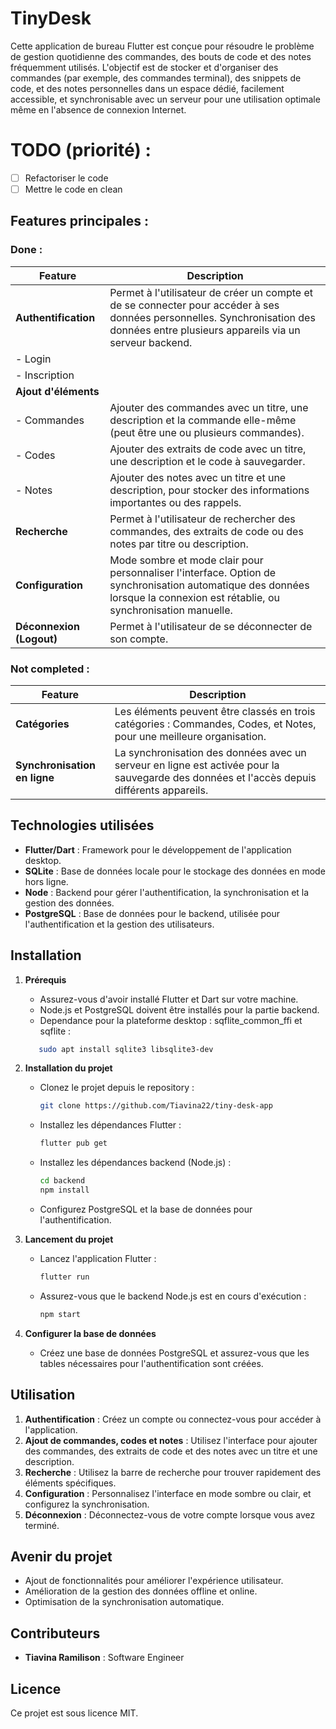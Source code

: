 # TinyDesk

Cette application de bureau Flutter est conçue pour résoudre le problème de gestion quotidienne des commandes, des bouts de code et des notes fréquemment utilisés. L'objectif est de stocker et d'organiser des commandes (par exemple, des commandes terminal), des snippets de code, et des notes personnelles dans un espace dédié, facilement accessible, et synchronisable avec un serveur pour une utilisation optimale même en l'absence de connexion Internet.

# TODO (priorité) :
- [ ] Refactoriser le code
- [ ] Mettre le code en clean

## Features principales :

### Done :

| **Feature**                      | **Description**                                                                                                                                     |
|-----------------------------------|-----------------------------------------------------------------------------------------------------------------------------------------------------|
| **Authentification**              | Permet à l'utilisateur de créer un compte et de se connecter pour accéder à ses données personnelles. Synchronisation des données entre plusieurs appareils via un serveur backend. |
| - Login                           |                                                                                                                                                     |
| - Inscription                     |                                                                                                                                                     |
| **Ajout d'éléments**              |                                                                                                                                                     |
| - Commandes                       | Ajouter des commandes avec un titre, une description et la commande elle-même (peut être une ou plusieurs commandes).                              |
| - Codes                           | Ajouter des extraits de code avec un titre, une description et le code à sauvegarder.                                                               |
| - Notes                           | Ajouter des notes avec un titre et une description, pour stocker des informations importantes ou des rappels.                                        |
| **Recherche**                     | Permet à l'utilisateur de rechercher des commandes, des extraits de code ou des notes par titre ou description.                                     |
| **Configuration**                 | Mode sombre et mode clair pour personnaliser l'interface. Option de synchronisation automatique des données lorsque la connexion est rétablie, ou synchronisation manuelle. |
| **Déconnexion (Logout)**          | Permet à l'utilisateur de se déconnecter de son compte.                                                                                             |

### Not completed :

| **Feature**                      | **Description**                                                                                                                                     |
|-----------------------------------|-----------------------------------------------------------------------------------------------------------------------------------------------------|
| **Catégories**                    | Les éléments peuvent être classés en trois catégories : Commandes, Codes, et Notes, pour une meilleure organisation.                                |
| **Synchronisation en ligne**      | La synchronisation des données avec un serveur en ligne est activée pour la sauvegarde des données et l'accès depuis différents appareils.         |



## Technologies utilisées

- **Flutter/Dart** : Framework pour le développement de l'application desktop.
- **SQLite** : Base de données locale pour le stockage des données en mode hors ligne.
- **Node** : Backend pour gérer l'authentification, la synchronisation et la gestion des données.
- **PostgreSQL** : Base de données pour le backend, utilisée pour l'authentification et la gestion des utilisateurs.

## Installation

1. **Prérequis**
   - Assurez-vous d'avoir installé Flutter et Dart sur votre machine.
   - Node.js et PostgreSQL doivent être installés pour la partie backend.
   - Dependance pour la plateforme desktop : sqflite_common_ffi et sqflite :
   ```bash
      sudo apt install sqlite3 libsqlite3-dev
   ```

2. **Installation du projet**
   - Clonez le projet depuis le repository :

     ```bash
     git clone https://github.com/Tiavina22/tiny-desk-app
     ```

   - Installez les dépendances Flutter :

     ```bash
     flutter pub get
     ```

   - Installez les dépendances backend (Node.js) :

     ```bash
     cd backend
     npm install
     ```

   - Configurez PostgreSQL et la base de données pour l'authentification.

3. **Lancement du projet**
   - Lancez l'application Flutter :

     ```bash
     flutter run
     ```

   - Assurez-vous que le backend Node.js est en cours d'exécution :

     ```bash
     npm start
     ```

4. **Configurer la base de données**
   - Créez une base de données PostgreSQL et assurez-vous que les tables nécessaires pour l'authentification sont créées.

## Utilisation

1. **Authentification** : Créez un compte ou connectez-vous pour accéder à l'application.
2. **Ajout de commandes, codes et notes** : Utilisez l'interface pour ajouter des commandes, des extraits de code et des notes avec un titre et une description.
3. **Recherche** : Utilisez la barre de recherche pour trouver rapidement des éléments spécifiques.
4. **Configuration** : Personnalisez l'interface en mode sombre ou clair, et configurez la synchronisation.
5. **Déconnexion** : Déconnectez-vous de votre compte lorsque vous avez terminé.

## Avenir du projet

- Ajout de fonctionnalités pour améliorer l'expérience utilisateur.
- Amélioration de la gestion des données offline et online.
- Optimisation de la synchronisation automatique.

## Contributeurs

- **Tiavina Ramilison** : Software Engineer

## Licence

Ce projet est sous licence MIT.
